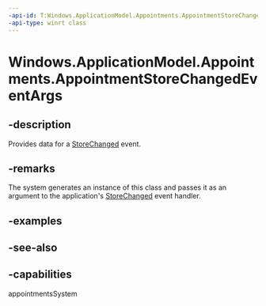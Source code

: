 ```yaml
---
-api-id: T:Windows.ApplicationModel.Appointments.AppointmentStoreChangedEventArgs
-api-type: winrt class
---
```


<!-- Class syntax.
public class AppointmentStoreChangedEventArgs : Windows.ApplicationModel.Appointments.IAppointmentStoreChangedEventArgs
-->

# Windows.ApplicationModel.Appointments.AppointmentStoreChangedEventArgs

## -description
Provides data for a [StoreChanged](appointmentstore_storechanged.md) event.

## -remarks
The system generates an instance of this class and passes it as an argument to the application's [StoreChanged](appointmentstore_storechanged.md) event handler.

## -examples

## -see-also

## -capabilities
appointmentsSystem
